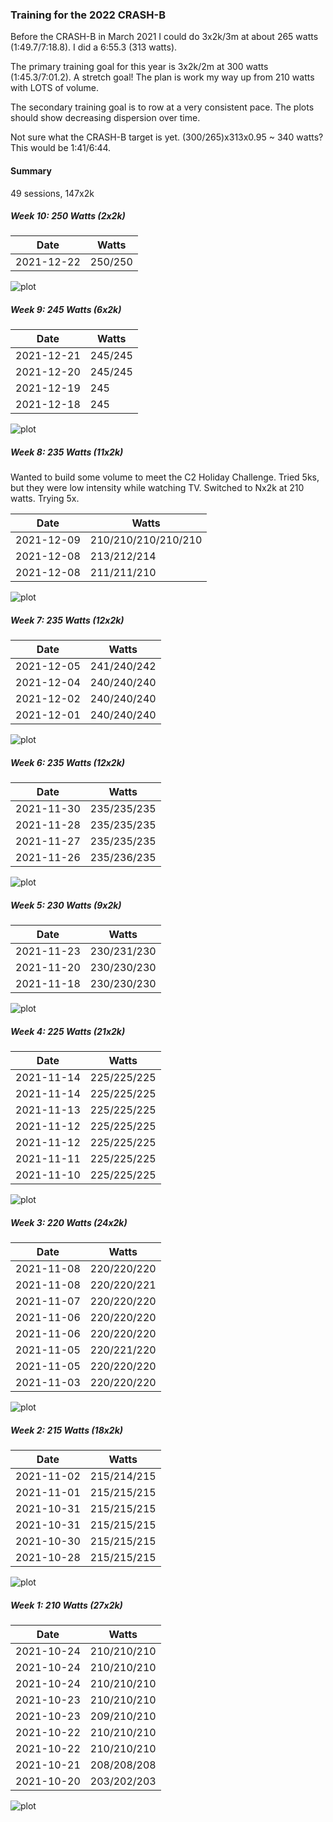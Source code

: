 
### Training for the 2022 CRASH-B

Before the CRASH-B in March 2021 I could do 3x2k/3m at about 265 watts (1:49.7/7:18.8). I did a
6:55.3 (313 watts). 

The primary training goal for this year is 3x2k/2m at 300 watts (1:45.3/7:01.2). A stretch goal!
The plan is work my way up from 210 watts with LOTS of volume.

The secondary training goal is to row at a very consistent pace. The plots should show decreasing
dispersion over time.

Not sure what the CRASH-B target is yet. (300/265)x313x0.95 ~ 340 watts? This would be 1:41/6:44.

#### Summary

49 sessions, 147x2k

##### Week 10: 250 Watts (2x2k)

| Date | Watts |
| ---- | ----- |
| 2021-12-22 | 250/250 |

![plot](plot_week10.png)

##### Week 9: 245 Watts (6x2k)

| Date | Watts |
| ---- | ----- |
| 2021-12-21 | 245/245 |
| 2021-12-20 | 245/245 |
| 2021-12-19 | 245 |
| 2021-12-18 | 245 |

![plot](plot_week09.png)

##### Week 8: 235 Watts (11x2k)

Wanted to build some volume to meet the C2 Holiday Challenge. Tried 5ks, but they were low
intensity while watching TV. Switched to Nx2k at 210 watts. Trying 5x.

| Date | Watts |
| ---- | ----- |
| 2021-12-09 | 210/210/210/210/210 |
| 2021-12-08 | 213/212/214 |
| 2021-12-08 | 211/211/210 |

![plot](plot_week08.png)

##### Week 7: 235 Watts (12x2k)

| Date | Watts |
| ---- | ----- |
| 2021-12-05 | 241/240/242 |
| 2021-12-04 | 240/240/240 |
| 2021-12-02 | 240/240/240 |
| 2021-12-01 | 240/240/240 |

![plot](plot_week07.png)

##### Week 6: 235 Watts (12x2k)

| Date | Watts |
| ---- | ----- |
| 2021-11-30 | 235/235/235 |
| 2021-11-28 | 235/235/235 |
| 2021-11-27 | 235/235/235 |
| 2021-11-26 | 235/236/235 |

![plot](plot_week06.png)

##### Week 5: 230 Watts (9x2k)

| Date | Watts |
| ---- | ----- |
| 2021-11-23 | 230/231/230 |
| 2021-11-20 | 230/230/230 |
| 2021-11-18 | 230/230/230 |

![plot](plot_week05.png)

##### Week 4: 225 Watts (21x2k)

| Date | Watts |
| ---- | ----- |
| 2021-11-14 | 225/225/225 |
| 2021-11-14 | 225/225/225 |
| 2021-11-13 | 225/225/225 |
| 2021-11-12 | 225/225/225 |
| 2021-11-12 | 225/225/225 |
| 2021-11-11 | 225/225/225 |
| 2021-11-10 | 225/225/225 |

![plot](plot_week04.png)

##### Week 3: 220 Watts (24x2k)

| Date | Watts |
| ---- | ----- |
| 2021-11-08 | 220/220/220 |
| 2021-11-08 | 220/220/221 |
| 2021-11-07 | 220/220/220 |
| 2021-11-06 | 220/220/220 |
| 2021-11-06 | 220/220/220 |
| 2021-11-05 | 220/221/220 |
| 2021-11-05 | 220/220/220 |
| 2021-11-03 | 220/220/220 |

![plot](plot_week03.png)

##### Week 2: 215 Watts (18x2k)

| Date | Watts |
| ---- | ----- |
| 2021-11-02 | 215/214/215 |
| 2021-11-01 | 215/215/215 |
| 2021-10-31 | 215/215/215 |
| 2021-10-31 | 215/215/215 |
| 2021-10-30 | 215/215/215 |
| 2021-10-28 | 215/215/215 |

![plot](plot_week02.png)

##### Week 1: 210 Watts (27x2k)

| Date | Watts |
| ---- | ----- |
| 2021-10-24 | 210/210/210 |
| 2021-10-24 | 210/210/210 |
| 2021-10-24 | 210/210/210 |
| 2021-10-23 | 210/210/210 |
| 2021-10-23 | 209/210/210 |
| 2021-10-22 | 210/210/210 |
| 2021-10-22 | 210/210/210 |
| 2021-10-21 | 208/208/208 |
| 2021-10-20 | 203/202/203 |

![plot](plot_week01.png)

